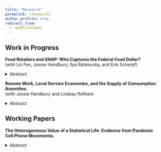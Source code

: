 ```yaml
---
title: "Research"
permalink: /research/
author_profile: true
redirect_from:
  - /publications
---
```


## Work in Progress
**Food Retailers and SNAP: Who Captures the Federal Food Dollar?**  
(with Lin Fan, Jessie Handbury, Ilya Rahkovsky, and Erik Scherpf)
<details style="margin-top: 0;">
  <summary>
    Abstract
  </summary>
  <p>
    SNAP benefits buy 14 cents of every dollar spent on food in U.S. supermarkets and are a large, volatile component of retail demand. However, the effect of SNAP on the prices charged by food retailers is far from clear; the only two studies examining this issue find opposite results. We use administrative data on SNAP transactions and scanner data on 	retail prices and household expenditures, along with state-level variation in the generosity of benefits along both the intensive and extensive margins that are plausibly exogenous to local macroeconomic trends. We find that prices tend to increase following an increase in the per-recipient generosity of SNAP benefits but decrease following an increase in the number of eligible households. We present a model of consumer store choice and retailer price-setting featuring travel costs and liquidity constraints that can rationalize these diverging price responses. We then test its predictions and estimate its key parameters to quantify the incidence and welfare effects of intensive and extensive margin program expansions, in terms of the surplus split by beneficiaries and retailers and their spillover effects on non-recipient households. 
  </p>
</details>


**Remote Work, Local Service Economies, and the Supply of Consumption Amenities.**  
(with Jessie Handbury and Lindsay Relihan)
<details>
  <summary>
    Abstract
  </summary>
  <p>
    Over the past two decades, the availability of non-tradable services has become an important feature explaining residential neighborhood choice and local economic performance. However, surprisingly little is known about the size of investments that are required to support a local service-based economy or how such investments affect the service demand of existing residents. This paper leverages the resorting of residential and employment locations induced by the widespread adoption of remote work following the COVID-19 pandemic to investigate how the supply of consumption amenities responds to changes in local density and demographics. We use credit card transactions to measure consumer expenditures and create a high-frequency panel of establishment openings and closures. We estimate both the elasticity of non-tradable service supply with respect to local customer density and the elasticity of non-tradable service demand with respect to establishment density. We use a model of retail demand to study the distributional effects of the growing suburbanization of consumption amenities in recent years. 
  </p>
</details>


## Working Papers
**The Heterogeneous Value of a Statistical Life: Evidence from Pandemic Cell Phone Movements.**
<details>
  <summary>
    Abstract
  </summary>
  <p>
To examine heterogeneity in the value of statistical life (VSL) across age groups, I study the risk trade-offs that consumers faced when choosing whether to visit establishments like stores and restaurants during the COVID-19 pandemic. First, I estimate heterogeneous fatality rates conditional on infection using the health outcomes of millions of COVID-19 patients. I interact these with local infection rates to create measures of mortality risk that vary across time, space, and demographic groups. Then, using a panel of cell phone GPS data tracking visits to millions of establishments before and during the pandemic, I examine how the responsiveness to infection-related mortality risk varied across age groups. My results suggest that older people’s visit behaviors are less sensitive to mortality risk. Under weak assumptions, this implies that older people have a lower willingness to pay for marginal reductions in the probability of death. This finding has implications for the cost-benefit analysis of policies that mitigate adverse health outcomes, such as pandemic movement restrictions and pollution remediation, and for the VSL literature more broadly. 
  </p>
</details>

